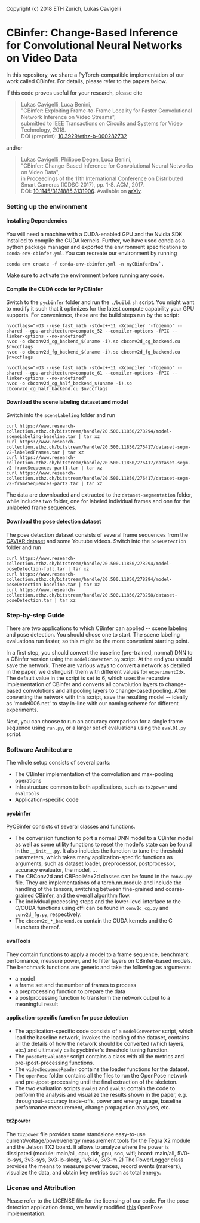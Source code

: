 ﻿Copyright (c) 2018 ETH Zurich, Lukas Cavigelli


# CBinfer: Change-Based Inference for Convolutional Neural Networks on Video Data 

In this repository, we share a PyTorch-compatible implementation of our work called CBinfer. 
For details, please refer to the papers below. 

If this code proves useful for your research, please cite
> Lukas Cavigelli, Luca Benini,  
"CBinfer: Exploiting Frame-to-Frame Locality for Faster Convolutional Network Inference on Video Streams",  
submitted to IEEE Transactions on Circuits and Systems for Video Technology, 2018.  
DOI (preprint): [10.3929/ethz-b-000282732](https://www.research-collection.ethz.ch/handle/20.500.11850/282732)

and/or
> Lukas Cavigelli, Philippe Degen, Luca Benini,  
"CBinfer: Change-Based Inference for Convolutional Neural Networks on Video Data",  
in Proceedings of the 11th International Conference on Distributed Smart Cameras (ICDSC 2017), 
pp. 1-8. ACM, 2017.  
DOI: [10.1145/3131885.3131906](https://doi.org/10.1145/3131885.3131906). Available on [arXiv](https://arxiv.org/abs/1704.04313). 

### Setting up the environment

#### Installing Dependencies
You will need a machine with a CUDA-enabled GPU and the Nvidia SDK installed to compile the CUDA kernels.
Further, we have used conda as a python package manager and exported the environment specifications to `conda-env-cbinfer.yml`. 
You can recreate our environment by running 

```
conda env create -f conda-env-cbinfer.yml -n myCBinferEnv`. 
```
Make sure to activate the environment before running any code. 

#### Compile the CUDA code for PyCBinfer
Switch to the `pycbinfer` folder and run the `./build.sh` script. 
You might want to modify it such that it optimizes for the latest compute capability your GPU supports.
For convenience, these are the build steps run by the script: 

```
nvccflags="-O3 --use_fast_math -std=c++11 -Xcompiler '-fopenmp' --shared --gpu-architecture=compute_52 --compiler-options -fPIC --linker-options --no-undefined"
nvcc -o cbconv2d_cg_backend_$(uname -i).so cbconv2d_cg_backend.cu $nvccflags
nvcc -o cbconv2d_fg_backend_$(uname -i).so cbconv2d_fg_backend.cu $nvccflags

nvccflags="-O3 --use_fast_math -std=c++11 -Xcompiler '-fopenmp' --shared --gpu-architecture=compute_61 --compiler-options -fPIC --linker-options --no-undefined"
nvcc -o cbconv2d_cg_half_backend_$(uname -i).so cbconv2d_cg_half_backend.cu $nvccflags
```

#### Download the scene labeling dataset and model
Switch into the `sceneLabeling` folder and run

```
curl https://www.research-collection.ethz.ch/bitstream/handle/20.500.11850/278294/model-sceneLabeling-baseline.tar | tar xz
curl https://www.research-collection.ethz.ch/bitstream/handle/20.500.11850/276417/dataset-segm-v2-labeledFrames.tar | tar xz
curl https://www.research-collection.ethz.ch/bitstream/handle/20.500.11850/276417/dataset-segm-v2-frameSequences-part1.tar | tar xz
curl https://www.research-collection.ethz.ch/bitstream/handle/20.500.11850/276417/dataset-segm-v2-frameSequences-part2.tar | tar xz
```
The data are downloaded and extracted to the `dataset-segmentation` folder, while includes two folder, one for labeled individual frames and one for the unlabeled frame sequences.

#### Download the pose detection dataset
The pose detection dataset consists of several frame sequences from the [CAVIAR dataset](http://homepages.inf.ed.ac.uk/rbf/CAVIAR/) and some Youtube videos. 
Switch into the `poseDetection` folder and run

```
curl https://www.research-collection.ethz.ch/bitstream/handle/20.500.11850/278294/model-poseDetection-full.tar | tar xz
curl https://www.research-collection.ethz.ch/bitstream/handle/20.500.11850/278294/model-poseDetection-baseline.tar | tar xz
curl https://www.research-collection.ethz.ch/bitstream/handle/20.500.11850/278258/dataset-poseDetection.tar | tar xz
```

### Step-by-step Guide
There are two applications to which CBinfer can applied -- scene labeling and pose detection. 
You should chose one to start. The scene labeling evaluations run faster, so this might be the more convenient starting point. 

In a first step, you should convert the baseline (pre-trained, normal) DNN to a CBinfer version using the `modelConverter.py` script. 
At the end you should save the network. There are various ways to convert a network as detailed in the paper, we distinguish them with 
different values for `experimentIdx`. The default value in the script is set to 6, which uses the recursive implementation of CBinfer and converts 
all convolution layers to change-based convolutions and all pooling layers to change-based pooling. After converting the network with this 
script, save the resulting model -- ideally as 'model006.net' to stay in-line with our naming scheme for different experiments. 

Next, you can choose to run an accuracy comparison for a single frame sequence using `run.py`, or a larger set of evaluations using the `eval01.py` script. 


### Software Architecture
The whole setup consists of several parts: 

- The CBinfer implementation of the convolution and max-pooling operations
- Infrastructure common to both applications, such as `tx2power` and `evalTools`
- Application-specific code

#### pycbinfer
PyCBinfer consists of several classes and functions. 

- The conversion function to port a normal DNN model to a CBinfer model as well as some utility functions to reset the model's state can be found in the `__init__.py`. It also includes the function to tune the threshold parameters, which takes many application-specific functions as arguments, such as dataset loader, preprocessor, postprocessor, accuracy evaluator, the model, ...
- The CBConv2d and CBPoolMax2d classes can be found in the `conv2.py` file. They are implementations of a torch.nn.module and include the handling of the tensors, switching between fine-grained and coarse-grained CBinfer, and the overall algorithm flow. 
- The individual processing steps and the lower-level interface to the C/CUDA functions using cffi can be found in `conv2d_cg.py` and `conv2d_fg.py`, respectively. 
- The `cbconv2d_*_backend.cu` contain the CUDA kernels and the C launchers thereof. 

#### evalTools
They contain functions to apply a model to a frame sequence, benchmark performance, measure power, and to filter layers on CBinfer-based models. The benchmark functions are generic and take the following as arguments:

- a model
- a frame set and the number of frames to process
- a preprocessing function to prepare the data
- a postprocessing function to transform the network output to a meaningful result

#### application-specific function for pose detection

- The application-specific code consists of a `modelConverter` script, which load the baseline network, invokes the loading of the dataset, contains all the details of how the network should be converted (which layers, etc.)  and ultimately calls pycbinfer's threshold tuning function. 
- The `poseDetEvaluator` script contains a class with all the metrics and pre-/post-processing functions. 
- The `videoSequenceReader` contains the loader functions for the dataset.
- The `openPose` folder contains all the files to run the OpenPose network and pre-/post-processing until the final extraction of the skeleton. 
- The two evaluation scripts `eval01` and `eval03` contain the code to perform the analysis and visualize the results shown in the paper, e.g. throughput-accuracy trade-offs, power and energy usage, baseline performance measurement, change propagation analyses, etc.

#### tx2power
The `tx2power` file provides some standalone easy-to-use current/voltage/power/energy measurement tools for the Tegra X2 module and the Jetson TX2 board. 
It allows to analyze where the power is dissipated (module: main/all, cpu, ddr, gpu, soc, wifi; board: main/all, 5V0-io-sys, 3v3-sys, 3v3-io-sleep, 1v8-io, 3v3-m.2)
The PowerLogger class provides the means to measure power traces, record events (markers), visualize the data, and obtain key metrics such as total energy. 

### License and Attribution
Please refer to the LICENSE file for the licensing of our code.
For the pose detection application demo, we heavily modified [this](https://github.com/tensorboy/pytorch_Realtime_Multi-Person_Pose_Estimation) OpenPose implementation. 

